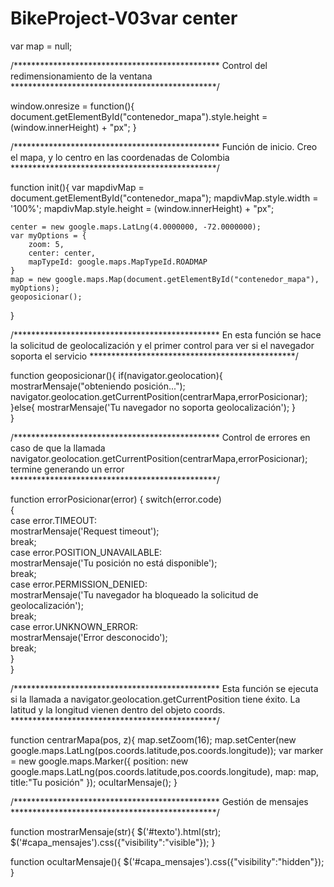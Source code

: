 # BikeProject-V03var center
var map = null;

/***********************************************
    Control del redimensionamiento de la ventana
***********************************************/

window.onresize = function(){
    document.getElementById("contenedor_mapa").style.height = (window.innerHeight) + "px";
}

/***********************************************
    Función de inicio.
    Creo el mapa, y lo centro en las coordenadas de Colombia
***********************************************/

function init(){
    var mapdivMap = document.getElementById("contenedor_mapa");
    mapdivMap.style.width = '100%';
    mapdivMap.style.height = (window.innerHeight) + "px";
    
    center = new google.maps.LatLng(4.0000000, -72.0000000);
    var myOptions = {
        zoom: 5,
        center: center,
        mapTypeId: google.maps.MapTypeId.ROADMAP
    }
    map = new google.maps.Map(document.getElementById("contenedor_mapa"), myOptions);
    geoposicionar();
}

/***********************************************
    En esta función se hace la solicitud de geolocalización y el primer
    control para ver si el navegador soporta el servicio
***********************************************/

function geoposicionar(){
    if(navigator.geolocation){
        mostrarMensaje("obteniendo posición...");
        navigator.geolocation.getCurrentPosition(centrarMapa,errorPosicionar);
    }else{
        mostrarMensaje('Tu navegador no soporta geolocalización');
    }   
}

/***********************************************
    Control de errores en caso de que la llamada
    navigator.geolocation.getCurrentPosition(centrarMapa,errorPosicionar);
    termine generando un error
***********************************************/

function errorPosicionar(error) {
    switch(error.code)  
    {  
        case error.TIMEOUT:  
            mostrarMensaje('Request timeout');  
        break;  
        case error.POSITION_UNAVAILABLE:  
            mostrarMensaje('Tu posición no está disponible');  
        break;  
        case error.PERMISSION_DENIED:  
            mostrarMensaje('Tu navegador ha bloqueado la solicitud de geolocalización');  
        break;  
        case error.UNKNOWN_ERROR:  
            mostrarMensaje('Error desconocido');  
        break;  
    }  
}

/***********************************************
    Esta función se ejecuta si la llamada a  navigator.geolocation.getCurrentPosition
    tiene éxito. La latitud y la longitud vienen dentro del objeto coords. 
***********************************************/

function centrarMapa(pos, z){
    map.setZoom(16);
    map.setCenter(new google.maps.LatLng(pos.coords.latitude,pos.coords.longitude));
    var marker = new google.maps.Marker({
        position: new google.maps.LatLng(pos.coords.latitude,pos.coords.longitude),
        map: map,
        title:"Tu posición"
      });
    ocultarMensaje();
}

/***********************************************
    Gestión de mensajes
***********************************************/

function mostrarMensaje(str){
    $('#texto').html(str);
    $('#capa_mensajes').css({"visibility":"visible"});
}

function ocultarMensaje(){
   $('#capa_mensajes').css({"visibility":"hidden"}); 
}
